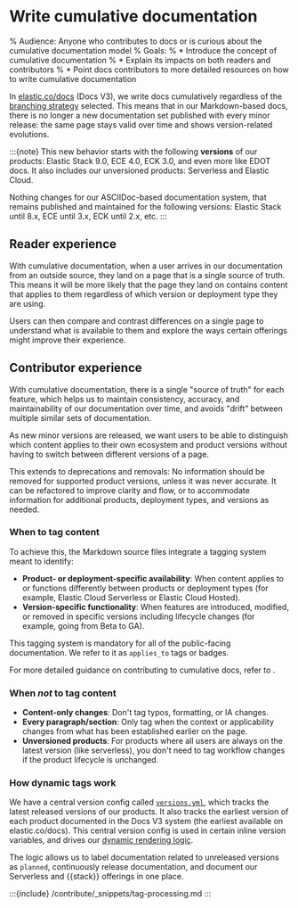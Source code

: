 # Write cumulative documentation

% Audience: Anyone who contributes to docs or is curious about the cumulative documentation model
% Goals:
%   * Introduce the concept of cumulative documentation
%   * Explain its impacts on both readers and contributors
%   * Point docs contributors to more detailed resources on how to write cumulative documentation

In [elastic.co/docs](https://elastic.co/docs) (Docs V3), we write docs cumulatively regardless of the [branching strategy](/contribute/branching-strategy.md) selected. This means that in our Markdown-based docs, there is no longer a new documentation set published with every minor release: the same page stays valid over time and shows version-related evolutions.

:::{note}
This new behavior starts with the following **versions** of our products: Elastic Stack 9.0, ECE 4.0, ECK 3.0, and even more like EDOT docs. It also includes our unversioned products: Serverless and Elastic Cloud.

Nothing changes for our ASCIIDoc-based documentation system, that remains published and maintained for the following versions: Elastic Stack until 8.x, ECE until 3.x, ECK until 2.x, etc.
:::

## Reader experience

With cumulative documentation, when a user arrives in our documentation from an outside source, they land on a page that is a single source of truth. This means it will be more likely that the page they land on contains content that applies to them regardless of which version or deployment type they are using.

Users can then compare and contrast differences on a single page to understand what is available to them and explore the ways certain offerings might improve their experience.

## Contributor experience

With cumulative documentation, there is a single "source of truth" for each feature, which helps us to maintain consistency, accuracy, and maintainability of our documentation over time, and avoids "drift" between multiple similar sets of documentation.

As new minor versions are released, we want users to be able to distinguish which content applies to their own ecosystem and product versions without having to switch between different versions of a page.

This extends to deprecations and removals: No information should be removed for supported product versions, unless it was never accurate. It can be refactored to improve clarity and flow, or to accommodate information for additional products, deployment types, and versions as needed.

### When to tag content

To achieve this, the Markdown source files integrate a tagging system meant to identify:

* **Product- or deployment-specific availability**: When content applies to or functions differently between products or deployment types (for example, Elastic Cloud Serverless or Elastic Cloud Hosted).
* **Version-specific functionality**: When features are introduced, modified, or removed in specific versions including lifecycle changes (for example, going from Beta to GA).

This tagging system is mandatory for all of the public-facing documentation. We refer to it as `applies_to` tags or badges.

For more detailed guidance on contributing to cumulative docs, refer to [](/contribute/cumulative-docs/best-practices.md).

### When _not_ to tag content

* **Content-only changes**: Don't tag typos, formatting, or IA changes.
* **Every paragraph/section**: Only tag when the context or applicability changes from what has been established earlier on the page.
* **Unversioned products**: For products where all users are always on the latest version (like serverless), you don't need to tag workflow changes if the product lifecycle is unchanged.

### How dynamic tags work

We have a central version config called [`versions.yml`](https://github.com/elastic/docs-builder/blob/main/config/versions.yml), which tracks the latest released versions of our products. It also tracks the earliest version of each product documented in the Docs V3 system (the earliest available on elastic.co/docs). This central version config is used in certain inline version variables, and drives our [dynamic rendering logic](#how-do-these-tags-behave-in-the-output).

The logic allows us to label documentation related to unreleased versions as `planned`, continuously release documentation, and document our Serverless and {{stack}} offerings in one place.

:::{include} /contribute/_snippets/tag-processing.md
:::
